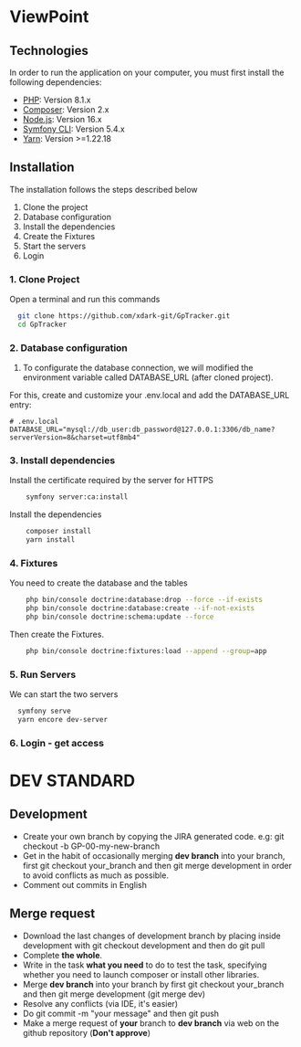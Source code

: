 # ViewPoint

## Technologies

In order to run the application on your computer, you must first install the following dependencies:

-   [PHP](https://www.php.net/book.ctype): Version 8.1.x
-   [Composer](https://getcomposer.org/download/): Version 2.x
-   [Node.js](https://nodejs.org/en/): Version 16.x
-   [Symfony CLI](https://symfony.com/download): Version 5.4.x
-   [Yarn](https://yarnpkg.com/): Version >=1.22.18

## Installation

The installation follows the steps described below

1. Clone the project
2. Database configuration
3. Install the dependencies
4. Create the Fixtures
5. Start the servers
6. Login

### 1. Clone Project

Open a terminal and run this commands

```bash
  git clone https://github.com/xdark-git/GpTracker.git
  cd GpTracker
```

### 2. Database configuration

1.  To configurate the database connection, we will modified the environment variable called DATABASE_URL (after cloned project).

For this, create and customize your .env.local and add the DATABASE_URL entry:

```symfony
# .env.local
DATABASE_URL="mysql://db_user:db_password@127.0.0.1:3306/db_name?serverVersion=8&charset=utf8mb4"
```

### 3. Install dependencies

Install the certificate required by the server for HTTPS

```bash
    symfony server:ca:install
```

Install the dependencies

```bash
    composer install
    yarn install

```

### 4. Fixtures

You need to create the database and the tables

```bash
    php bin/console doctrine:database:drop --force --if-exists
    php bin/console doctrine:database:create --if-not-exists
    php bin/console doctrine:schema:update --force
```

Then create the Fixtures.

```bash
    php bin/console doctrine:fixtures:load --append --group=app
```

### 5. Run Servers

We can start the two servers

```bash
  symfony serve
  yarn encore dev-server
```

### 6. Login - get access

# DEV STANDARD

## Development

-   Create your own branch by copying the JIRA generated code. e.g: git checkout -b GP-00-my-new-branch
-   Get in the habit of occasionally merging **dev branch** into your branch, first git checkout your_branch and then git merge development in order to avoid conflicts as much as possible.
-   Comment out commits in English

## Merge request

-   Download the last changes of development branch by placing inside development with git checkout development and then do git pull
-   Complete **the whole**.
-   Write in the task **what you need** to do to test the task, specifying whether you need to launch composer or install other libraries.
-   Merge **dev branch** into your branch by first git checkout your_branch and then git merge development (git merge dev)
-   Resolve any conflicts (via IDE, it's easier)
-   Do git commit -m "your message" and then git push
-   Make a merge request of **your** branch to **dev branch** via web on the github repository (**Don't approve**)
